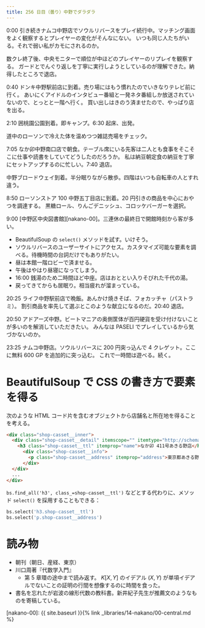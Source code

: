 ```yaml
---
title: 256 日目（曇り）中野でダラダラ
---
```


0:00 引き続きナムコ中野店でソウルリバースをプレイ続行中。マッチング画面をよく観察するとプレイヤーの変化がそんなにない。
いつも同じ人たちがいる。それで弱い私がカモにされるのか。

数クレ終了後、中央モニターで順位が中ほどのプレイヤーのリプレイを観察する。
ガードとでんぐり返しを丁寧に実行しようとしているのが理解できた。納得したところで退店。

0:40 ドンキ中野駅前店に到着。売り場にはもう慣れたのでいきなりテレビ前に行く。
あいにくアイドルのインタビュー番組と一発ネタ番組しか放送されていないので、とっとと一階へ行く。
買い出しはきのう済ませたので、やっぱり店を出る。

2:10 囲桃園公園到着。即キャンプ。6:30 起床、出発。

道中のローソンで冷えた体を温めつつ雑誌売場をチェック。

7:05 なか卯中野南口店で朝食。テーブル席にいる先客は二人とも食事をそこそこに仕事や読書をしていてどうしたのだろうか。
私は納豆朝定食の納豆を丁寧にセットアップするのに忙しい。7:40 退店。

中野ブロードウェイ到着。半分眠りながら散歩。四階はいつも自転車の人とすれ違う。

8:50 ローソンストア 100 中野五丁目店に到着。20 円引きの商品を中心におやつを調達する。
黒糖ロール、りんごデニッシュ、コロッケバーガーを選択。

9:00 [中野区中央図書館][nakano-00]。三連休の最終日で開館時刻から客が多い。
* BeautifulSoup の `select()` メソッドを試す。いけそう。
* ソウルリバースのユーザーサイトにアクセス。カスタマイズ可能な要素を調べる。待機時間の台詞だけでもありがたい。
* 昼は本館一階ロビーで済ませる。
* 午後はやはり昼寝になってしまう。
* 16:00 銭湯のため二時間ほど中座。店はおととい入りそびれた千代の湯。
* 戻ってきてからも居眠り。相当疲れが溜まっている。

20:25 ライフ中野駅前店で晩飯。あんかけ焼きそば、フォカッチャ（パストラミ）。
割引商品を率先して選ぶとこのような献立になるのだ。20:40 退店。

20:50 アドアーズ中野。ビートマニアの奥側筐体が百円硬貨を受け付けないことが多いのを解消していただきたい。
みんなは PASELI でプレイしているから気づかないのか。

23:25 ナムコ中野店。ソウルリバースに 200 円突っ込んで 4 クレゲット。ここに無料 600 GP を追加的に突っ込む。
これで一時間は遊べる。続く。

# BeautifulSoup で CSS の書き方で要素を得る

次のような HTML コード片を含むオブジェクトから店舗名と所在地を得ることを考える。

```html
<div class="shop-casset__inner">
  <div class="shop-casset__detail" itemscope="" itemtype="http://schema.org/Restaurant">
    <h3 class="shop-casset__ttl" itemprop="name">なか卯 411号あきる野店</h3>
      <div class="shop-casset__info">
        <p class="shop-casset__address" itemprop="address">東京都あきる野市瀬戸岡785-5</p>
      </div>
  </div>
  ...
</div>
```

`bs.find_all('h3', class_=shop-casset__ttl')` などとする代わりに、メソッド `select()` を採用することもできる：

```python
bs.select('h3.shop-casset__ttl')
bs.select('p.shop-casset__address')
```

# 読み物

* 朝刊（朝日、産経、東京）
* 川口周著『代数学入門』
  * 第 5 章環の途中まで読み返す。
    $K[X, Y]$ のイデアル $(X, Y)$ が単項イデアルでないことの証明の行間を想像するのに時間を食った。
* 書名を忘れたが岩波の線形代数の教科書。新井紀子先生が推薦文のようなものを寄稿している。

[nakano-00]: {{ site.baseurl }}{% link _libraries/14-nakano/00-central.md %}
